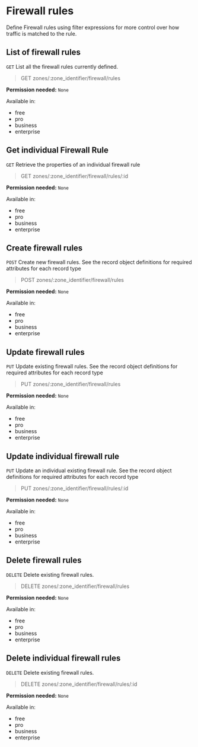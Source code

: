 # Firewall rules

Define Firewall rules using filter expressions for more control over how traffic is matched to the rule.

## List of firewall rules

`GET` List all the firewall rules currently defined.

> GET zones/:zone_identifier/firewall/rules

**Permission needed:** `None`

Available in:

* free
* pro
* business
* enterprise


## Get individual Firewall Rule

`GET` Retrieve the properties of an individual firewall rule

> GET zones/:zone_identifier/firewall/rules/:id

**Permission needed:** `None`

Available in:

* free
* pro
* business
* enterprise


## Create firewall rules

`POST` Create new firewall rules. See the record object definitions for required attributes for each record type

> POST zones/:zone_identifier/firewall/rules

**Permission needed:** `None`

Available in:

* free
* pro
* business
* enterprise


## Update firewall rules

`PUT` Update existing firewall rules. See the record object definitions for required attributes for each record type

> PUT zones/:zone_identifier/firewall/rules

**Permission needed:** `None`

Available in:

* free
* pro
* business
* enterprise


## Update individual firewall rule

`PUT` Update an individual existing firewall rule. See the record object definitions for required attributes for each record type

> PUT zones/:zone_identifier/firewall/rules/:id

**Permission needed:** `None`

Available in:

* free
* pro
* business
* enterprise


## Delete firewall rules

`DELETE` Delete existing firewall rules.

> DELETE zones/:zone_identifier/firewall/rules

**Permission needed:** `None`

Available in:

* free
* pro
* business
* enterprise


## Delete individual firewall rules

`DELETE` Delete existing firewall rules.

> DELETE zones/:zone_identifier/firewall/rules/:id

**Permission needed:** `None`

Available in:

* free
* pro
* business
* enterprise

